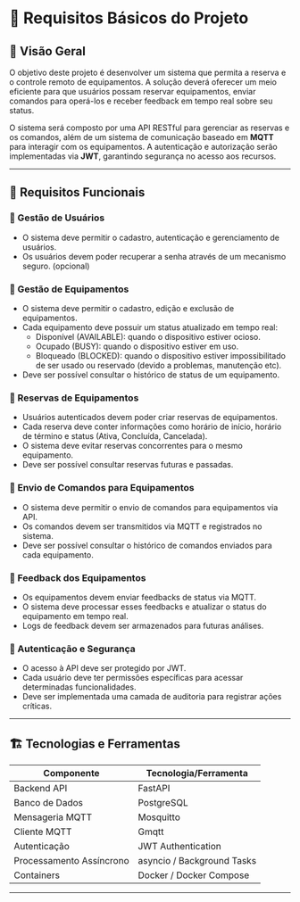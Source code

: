 # 📌 Requisitos Básicos do Projeto

## 📖 Visão Geral
O objetivo deste projeto é desenvolver um sistema que permita a reserva e o controle remoto de equipamentos. A solução deverá oferecer um meio eficiente para que usuários possam reservar equipamentos, enviar comandos para operá-los e receber feedback em tempo real sobre seu status. 

O sistema será composto por uma API RESTful para gerenciar as reservas e os comandos, além de um sistema de comunicação baseado em **MQTT** para interagir com os equipamentos. A autenticação e autorização serão implementadas via **JWT**, garantindo segurança no acesso aos recursos.

---

## 🎯 Requisitos Funcionais

### 🔹 Gestão de Usuários
- O sistema deve permitir o cadastro, autenticação e gerenciamento de usuários.
- Os usuários devem poder recuperar a senha através de um mecanismo seguro. (opcional)

### 🔹 Gestão de Equipamentos
- O sistema deve permitir o cadastro, edição e exclusão de equipamentos.
- Cada equipamento deve possuir um status atualizado em tempo real:
    - Disponível (AVAILABLE): quando o dispositivo estiver ocioso.
    - Ocupado (BUSY): quando o dispositivo estiver em uso.
    - Bloqueado (BLOCKED): quando o dispositivo estiver impossibilitado de ser usado ou reservado (devido a problemas, manutenção etc).
- Deve ser possível consultar o histórico de status de um equipamento.

### 🔹 Reservas de Equipamentos
- Usuários autenticados devem poder criar reservas de equipamentos.
- Cada reserva deve conter informações como horário de início, horário de término e status (Ativa, Concluída, Cancelada).
- O sistema deve evitar reservas concorrentes para o mesmo equipamento.
- Deve ser possível consultar reservas futuras e passadas.

### 🔹 Envio de Comandos para Equipamentos
- O sistema deve permitir o envio de comandos para equipamentos via API.
- Os comandos devem ser transmitidos via MQTT e registrados no sistema.
- Deve ser possível consultar o histórico de comandos enviados para cada equipamento.

### 🔹 Feedback dos Equipamentos
- Os equipamentos devem enviar feedbacks de status via MQTT.
- O sistema deve processar esses feedbacks e atualizar o status do equipamento em tempo real.
- Logs de feedback devem ser armazenados para futuras análises.

### 🔹 Autenticação e Segurança
- O acesso à API deve ser protegido por JWT.
- Cada usuário deve ter permissões específicas para acessar determinadas funcionalidades.
- Deve ser implementada uma camada de auditoria para registrar ações críticas.

---

## 🏗️ Tecnologias e Ferramentas

| Componente               | Tecnologia/Ferramenta |
|--------------------------|----------------------|
| Backend API             | FastAPI |
| Banco de Dados          | PostgreSQL |
| Mensageria MQTT         | Mosquitto |
| Cliente MQTT            | Gmqtt |
| Autenticação            | JWT Authentication |
| Processamento Assíncrono | asyncio / Background Tasks |
| Containers              | Docker / Docker Compose |

---